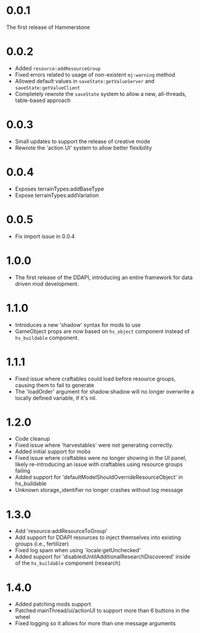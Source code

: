 # 0.0.1 

The first release of Hammerstone

# 0.0.2

 - Added `resource:addResourceGroup`
 - Fixed errors related to usage of non-existent `mj:warning` method
 - Allowed default values in `saveState:getValueServer` and `saveState:getValueClient`
 - Completely rewrote the `saveState` system to allow a new, all-threads, table-based approach

# 0.0.3

 - Small updates to support the release of creative mode
 - Rewrote the 'action UI' system to allow better flexibility

# 0.0.4

- Exposes terrainTypes:addBaseType
- Expose terrainTypes:addVariation

# 0.0.5

 - Fix import issue in 0.0.4

# 1.0.0
 - The first release of the DDAPI, introducing an entire framework for data driven mod development.


# 1.1.0
 - Introduces a new 'shadow' syntax for mods to use
 - GameObject props are now based on `hs_object` component instead of `hs_buildable` component.

# 1.1.1

 - Fixed issue where craftables could load before resource groups, causing them to fail to generate
 - The 'loadOrder' argument for shadow:shadow will no longer overwrite a locally defined variable, if it's nil.

# 1.2.0

 - Code cleanup
 - Fixed issue where 'harvestables' were not generating correctly.
 - Added initial support for mobs
 - Fixed issue where craftables were no longer showing in the UI panel, likely re-introducing an issue with craftables using resource groups failing
 - Added support for 'defaultModelShouldOverrideResourceObject' in hs_buildable
 - Unknown storage_identifier no longer crashes without log message

# 1.3.0

 - Add 'resource:addResourceToGroup'
 - Add support for DDAPI resources to inject themselves into existing groups (i.e., fertilizer)
 - Fixed log spam when using `locale:getUnchecked'
 - Added support for 'disabledUntilAdditionalResearchDiscovered' inside of the `hs_buildable` component (research)

# 1.4.0

 - Added patching mods support
 - Patched mainThread/ui/actionUI to support more than 6 buttons in the wheel
 - Fixed logging so it allows for more than one message arguments